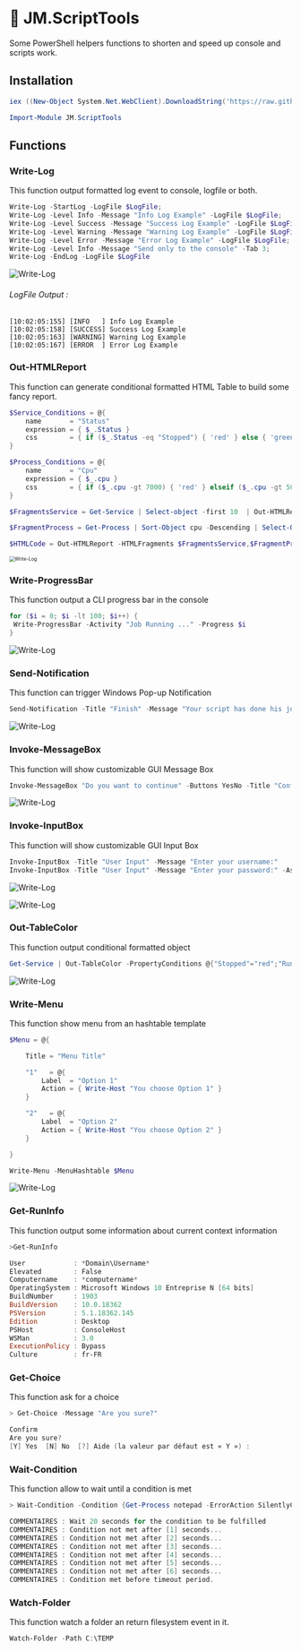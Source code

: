 # :wrench: JM.ScriptTools

Some PowerShell helpers functions to shorten and speed up console and scripts work.

## Installation

```powershell
iex ((New-Object System.Net.WebClient).DownloadString('https://raw.githubusercontent.com/Reyozam/JM.ScriptTools/master/InstallModule.ps1'))

Import-Module JM.ScriptTools
```

## Functions

### Write-Log

This function output formatted log event to console, logfile or both.

```powershell
Write-Log -StartLog -LogFile $LogFile;
Write-Log -Level Info -Message "Info Log Example" -LogFile $LogFile;
Write-Log -Level Success -Message "Success Log Example" -LogFile $LogFile;
Write-Log -Level Warning -Message "Warning Log Example" -LogFile $LogFile;
Write-Log -Level Error -Message "Error Log Example" -LogFile $LogFile;
Write-Log -Level Info -Message "Send only to the console" -Tab 3;
Write-Log -EndLog -LogFile $LogFile
```

![Write-Log](img/Write-Log.jpg)

###### LogFile Output :

```
[10:02:05:155] [INFO   ] Info Log Example
[10:02:05:158] [SUCCESS] Success Log Example
[10:02:05:163] [WARNING] Warning Log Example
[10:02:05:167] [ERROR  ] Error Log Example
```

### Out-HTMLReport

This function can generate conditional formatted HTML Table to build some fancy report. 

```powershell
$Service_Conditions = @{
    name       = "Status"
    expression = { $_.Status }
    css        = { if ($_.Status -eq "Stopped") { 'red' } else { 'green' } }
}

$Process_Conditions = @{
    name       = "Cpu"
    expression = { $_.cpu }
    css        = { if ($_.cpu -gt 7000) { 'red' } elseif ($_.cpu -gt 5000) { 'orange' } else {"green"} }
}

$FragmentsService = Get-Service | Select-object -first 10  | Out-HTMLReportFragment -PreContent "Service" -Properties name,$Service_Conditions

$FragmentProcess = Get-Process | Sort-Object cpu -Descending | Select-Object -first 10 | Out-HTMLReportFragment -PreContent "Process" -Properties name,$Process_Conditions

$HTMLCode = Out-HTMLReport -HTMLFragments $FragmentsService,$FragmentProcess -Title "Report" -PreContent "Services & Process" | Out-File $env:USERPROFILE\Desktop\TestHTML.html

```

<img src="img/Out-HTMLReport.jpg" alt="Write-Log" style="zoom:60%;" />



### Write-ProgressBar

This function output a CLI progress bar in the console

```powershell
for ($i = 0; $i -lt 100; $i++) {
 Write-ProgressBar -Activity "Job Running ..." -Progress $i
}
```

![Write-Log](img/Write-ProgressBar.jpg)



### Send-Notification

This function can trigger Windows Pop-up Notification

```powershell
Send-Notification -Title "Finish" -Message "Your script has done his job" -BalloonIcon Info
```

![Write-Log](img/Send-Notification.jpg)

### Invoke-MessageBox

This function will show customizable GUI Message Box 

```powershell
Invoke-MessageBox "Do you want to continue" -Buttons YesNo -Title "Confim ?" -Icon Warning
```

![Write-Log](img/Invoke-MessageBox.jpg)

### Invoke-InputBox

This function will show customizable GUI Input Box 

```powershell
Invoke-InputBox -Title "User Input" -Message "Enter your username:"
Invoke-InputBox -Title "User Input" -Message "Enter your password:" -AsSecureString
```

![Write-Log](img/Invoke-InputBox1.jpg)

![Write-Log](img/Invoke-InputBox2.jpg)

### Out-TableColor

This function output conditional formatted object

```powershell
Get-Service | Out-TableColor -PropertyConditions @{"Stopped"="red";"Running"="green"} -Property status
```

![Write-Log](img/Out-TableColor2.jpg)



### Write-Menu

This function show menu from an hashtable template

```powershell
$Menu = @{

    Title = "Menu Title"

    "1"   = @{
        Label  = "Option 1"
        Action = { Write-Host "You choose Option 1" }
    }

    "2"   = @{
        Label  = "Option 2"
        Action = { Write-Host "You choose Option 2" }
    }

}

Write-Menu -MenuHashtable $Menu
```

![Write-Log](img/Write-Menu.jpg)



### Get-RunInfo

This function output some information about current context information

```powershell
>Get-RunInfo

User            : *Domain\Username*
Elevated        : False
Computername    : *computername*
OperatingSystem : Microsoft Windows 10 Entreprise N [64 bits]
BuildNumber     : 1903
BuildVersion    : 10.0.18362
PSVersion       : 5.1.18362.145
Edition         : Desktop
PSHost          : ConsoleHost
WSMan           : 3.0
ExecutionPolicy : Bypass
Culture         : fr-FR
```



### Get-Choice

This function ask for a choice 

```powershell
> Get-Choice -Message "Are you sure?"

Confirm
Are you sure?
[Y] Yes  [N] No  [?] Aide (la valeur par défaut est « Y ») :
```

### Wait-Condition

This function allow to wait until a condition is met

```powershell
> Wait-Condition -Condition {Get-Process notepad -ErrorAction SilentlyContinue} -Timeout 20 -Verbose

COMMENTAIRES : Wait 20 seconds for the condition to be fulfilled
COMMENTAIRES : Condition not met after [1] seconds...
COMMENTAIRES : Condition not met after [2] seconds...
COMMENTAIRES : Condition not met after [3] seconds...
COMMENTAIRES : Condition not met after [4] seconds...
COMMENTAIRES : Condition not met after [5] seconds...
COMMENTAIRES : Condition not met after [6] seconds...
COMMENTAIRES : Condition met before timeout period.
```

### Watch-Folder

This function watch a folder an return filesystem event in it.

```powershell
Watch-Folder -Path C:\TEMP
```

